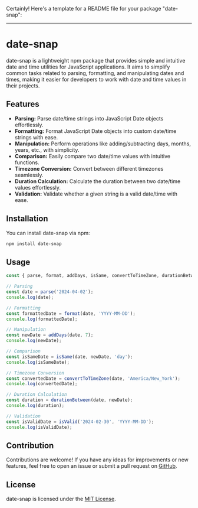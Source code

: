 Certainly! Here's a template for a README file for your package "date-snap":

---

# date-snap

date-snap is a lightweight npm package that provides simple and intuitive date and time utilities for JavaScript applications. It aims to simplify common tasks related to parsing, formatting, and manipulating dates and times, making it easier for developers to work with date and time values in their projects.

## Features

- **Parsing:** Parse date/time strings into JavaScript Date objects effortlessly.
- **Formatting:** Format JavaScript Date objects into custom date/time strings with ease.
- **Manipulation:** Perform operations like adding/subtracting days, months, years, etc., with simplicity.
- **Comparison:** Easily compare two date/time values with intuitive functions.
- **Timezone Conversion:** Convert between different timezones seamlessly.
- **Duration Calculation:** Calculate the duration between two date/time values effortlessly.
- **Validation:** Validate whether a given string is a valid date/time with ease.

## Installation

You can install date-snap via npm:

```bash
npm install date-snap
```

## Usage

```javascript
const { parse, format, addDays, isSame, convertToTimeZone, durationBetween, isValid } = require('date-snap');

// Parsing
const date = parse('2024-04-02');
console.log(date);

// Formatting
const formattedDate = format(date, 'YYYY-MM-DD');
console.log(formattedDate);

// Manipulation
const newDate = addDays(date, 7);
console.log(newDate);

// Comparison
const isSameDate = isSame(date, newDate, 'day');
console.log(isSameDate);

// Timezone Conversion
const convertedDate = convertToTimeZone(date, 'America/New_York');
console.log(convertedDate);

// Duration Calculation
const duration = durationBetween(date, newDate);
console.log(duration);

// Validation
const isValidDate = isValid('2024-02-30', 'YYYY-MM-DD');
console.log(isValidDate);
```

## Contribution

Contributions are welcome! If you have any ideas for improvements or new features, feel free to open an issue or submit a pull request on [GitHub](https://github.com/obiorachibuike/DateSnap).

## License

date-snap is licensed under the [MIT License](https://opensource.org/licenses/MIT).

